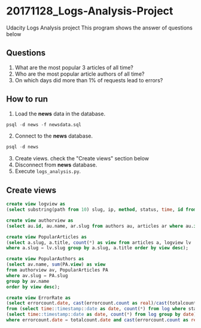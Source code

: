 # 20171128_Logs-Analysis-Project
Udacity Logs Analysis project
This program shows the answer of questions below

## Questions
1. What are the most popular 3 articles of all time?
2. Who are the most popular article authors of all time?
3. On which days did more than 1% of requests lead to errors?

## How to run
1. Load the **news** data in the database.
```sql
psql -d news -f newsdata.sql
```
2. Connect to the **news** database.
```sql
psql -d news
```
3. Create views.
check the "Create views" section below
4. Disconnect from **news** database.
5. Execute `logs_analysis.py`.

## Create views
```sql
create view logview as
(select substring(path from 10) slug, ip, method, status, time, id from log);
```

```sql
create view authorview as
(select au.id, au.name, ar.slug from authors au, articles ar where au.id = ar.author);
```

```sql
create view PopularArticles as
(select a.slug, a.title, count(*) as view from articles a, logview lv
where a.slug = lv.slug group by a.slug, a.title order by view desc);
```

```sql
create view PopularAuthors as
(select av.name, sum(PA.view) as view
from authorview av, PopularArticles PA
where av.slug = PA.slug
group by av.name
order by view desc);
```

```sql
create view ErrorRate as
(select errorcount.date, cast(errorcount.count as real)/cast(totalcount.count as real) errorrate 
from (select time::timestamp::date as date, count(*) from log where status != '200 OK' group by date) as errorcount, 
(select time::timestamp::date as date, count(*) from log group by date) as totalcount 
where errorcount.date = totalcount.date and cast(errorcount.count as real)/cast(totalcount.count as real) > 0.01);
```
